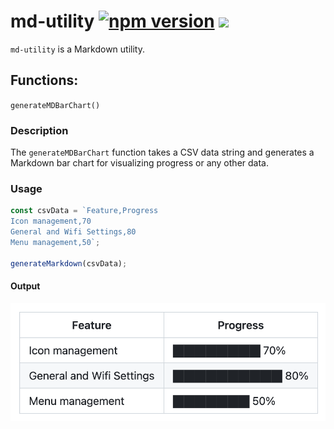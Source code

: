 # md-utility [![npm version](https://badge.fury.io/js/md-utility.svg)](https://badge.fury.io/js/md-utility) ![](https://github.com/dejavu1987/md-utility/actions/workflows/build-publish.yml/badge.svg)

`md-utility` is a Markdown utility.

## Functions:

`generateMDBarChart()`

### Description

The `generateMDBarChart` function takes a CSV data string and generates a Markdown bar chart for visualizing progress or any other data.

### Usage

```javascript
const csvData = `Feature,Progress
Icon management,70
General and Wifi Settings,80
Menu management,50`;

generateMarkdown(csvData);
```

#### Output

![](./src/mdBarChart/screenshot.png)
